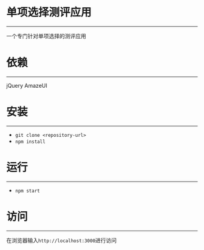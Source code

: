 # 单项选择测评应用
----------------

一个专门针对单项选择的测评应用

# 依赖
----------------

jQuery
AmazeUI

# 安装
----------------

- `git clone <repository-url>`
- `npm install`

# 运行
----------------

- `npm start`

# 访问
----------------

在浏览器输入`http://localhost:3000`进行访问

























